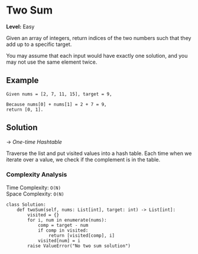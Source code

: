 # Two Sum

**Level:** Easy

Given an array of integers, return indices of the two numbers such that they add up to a specific target.

You may assume that each input would have exactly one solution, and you may not use the same element twice.

## Example

```text
Given nums = [2, 7, 11, 15], target = 9,

Because nums[0] + nums[1] = 2 + 7 = 9,
return [0, 1].
```

## Solution

-> *One-time Hashtable*

Traverse the list and put visited values into a hash table. Each time when we iterate over a value, we check if the complement is in the table.

### Complexity Analysis

Time Complexity: `O(N)`\
Space Complexity: `O(N)`

```python3
class Solution:
    def twoSum(self, nums: List[int], target: int) -> List[int]:
        visited = {}
        for i, num in enumerate(nums):
            comp = target - num
            if comp in visited:
                return [visited[comp], i]
            visited[num] = i
        raise ValueError("No two sum solution")
```
